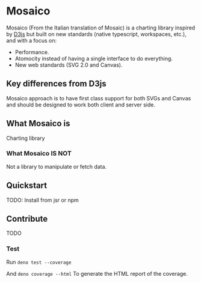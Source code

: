 # Mosaico

Mosaico (From the Italian translation of Mosaic) is a charting library inspired by [D3js](https://github.com/d3) but
built on new standards (native typescript, workspaces, etc.), and with a focus on:

- Performance.
- Atomocity instead of having a single interface to do everything.
- New web standards (SVG 2.0 and Canvas).

## Key differences from D3js

Mosaico approach is to have first class support for both SVGs and Canvas and should be designed to work both client and
server side.

## What Mosaico is

Charting library

### What Mosaico IS NOT

Not a library to manipulate or fetch data.

## Quickstart

TODO: Install from jsr or npm

## Contribute

TODO

### Test

Run `deno test --coverage`

And `deno coverage --html` To generate the HTML report of the coverage.
